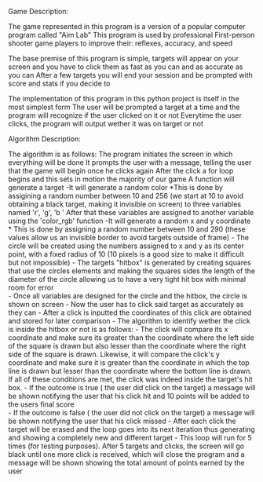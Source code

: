 Game Description:The game represented in this program is a version of a popular computer program called "Aim Lab"This program is used by professional First-person shooter game players to improve their: reflexes, accuracy, and speedThe base premise of this program is simple, targets will appear on your screen and you have to click them as fast as you can and as accurate as you can After a few targets you will end your session and be prompted with score and stats if you decide toThe implementation of this program in this python project is itself in the most simplest formThe user will be prompted a target at a time and the program will recognize if the user clicked on it or notEverytime the user clicks, the program will output wether it was on target or notAlgorithm Description:The algorithm is as follows:    The program initiates the screen in which everything will be done    It prompts the user with a message, telling the user that the game will begin once he clicks again    After the click a for loop begins and this sets in motion the majority of our game     A function will generate a target        -It will generate a random color            *This is done by assigining a random number between 10 and 256 (we start at 10 to avoid obtaining a black target, making it invisible on screen)             to three variables named 'r', 'g', 'b '  After that these variables are assigned to another variable using the 'color_rgb' function        -It will generate a random x and y coordinate            * This is done by assigning a random number between 10 and 290 (these values allow us an invisible border to avoid targets outside of frame)       - The circle will be created using the numbers assigned to x and y as its center point, with a fixed radius of 10 (10 pixels is a good size to make it difficult but not impossible)       - The targets "hitbox" is generated by creating squares that use the circles elements and making the squares sides the length of the diameter of the circle allowing us to have a very tight hit box with minimal room for error         - Once all variables are designed for the circle and the hitbox, the circle is shown on screen       - Now the user has to click said target as accurately as they can       - After a click is inputted the coordinates of this click are obtained and stored for later comparison       - The algorithm to identify wether the click is inside the hitbox or not is as follows:            - The click will compare its x coordinate and make sure its greater than the coordinate where the left side of the square is drawn but also lesser than the coordinate where the right side of the square is drawn. Likewise, it will compare the click's y coordinate and make sure it is greater than the coordinate in which the top line is drawn but lesser than the coordinate where the bottom line is drawn. If all of these conditions are met, the click was indeed inside the target's hit box.            - If the outcome is true ( the user did click on the target) a message will be shown notifying the user that his click hit and 10 points will be added to the users final score              - If the outcome is false ( the user did not click on the target) a message will be shown notifying the user that his click missed        - After each click the target will be erased and the loop goes into its next iteration thus generating and showing a completely new and different target    - This loop will run for 5 times (for testing purposes). After 5 targets and clicks, the screen will go black until one more click is received, which will close the program  and a message will be shown showing the total amount of points earned by the user